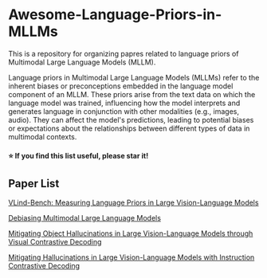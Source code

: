 # Awesome-Language-Priors-in-MLLMs

This is a repository for organizing papres related to language priors of Multimodal Large Language Models (MLLM).

Language priors in Multimodal Large Language Models (MLLMs) refer to the inherent biases or preconceptions embedded in the language model component of an MLLM. These priors arise from the text data on which the language model was trained, influencing how the model interprets and generates language in conjunction with other modalities (e.g., images, audio). They can affect the model's predictions, leading to potential biases or expectations about the relationships between different types of data in multimodal contexts.

#### :star: If you find this list useful, please star it!

## Paper List

[VLind-Bench: Measuring Language Priors in Large Vision-Language Models](https://arxiv.org/abs/2406.08702)

[Debiasing Multimodal Large Language Models](https://arxiv.org/abs/2403.05262)

[Mitigating Object Hallucinations in Large Vision-Language Models through Visual Contrastive Decoding](https://arxiv.org/abs/2311.16922)

[Mitigating Hallucinations in Large Vision-Language Models with Instruction Contrastive Decoding](https://arxiv.org/abs/2403.18715)
